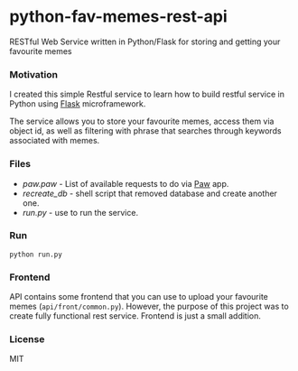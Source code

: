 # python-fav-memes-rest-api
RESTful Web Service written in Python/Flask for storing and getting your favourite memes

### Motivation
I created this simple Restful service to learn how to build restful service in Python using [Flask](http://flask.pocoo.org) microframework.

The service allows you to store your favourite memes, access them via object id, as well as filtering with phrase that searches through keywords associated with memes.

### Files

- *paw.paw* - List of available requests to do via [Paw](https://luckymarmot.com/paw) app.
- *recreate_db* - shell script that removed database and create another one.
- *run.py* - use to run the service.

### Run
`python run.py`

### Frontend
API contains some frontend that you can use to upload your favourite memes (`api/front/common.py`).
However, the purpose of this project was to create fully functional rest service. Frontend is just a small addition.

### License
MIT
